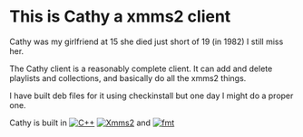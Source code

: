 This is Cathy a xmms2 client 
============================

Cathy was my girlfriend at 15 she died just short of 19 (in 1982) I still miss her.

The Cathy client is a reasonably complete client. It can add and delete playlists and collections, and basically do all the xmms2 things.


I have built deb files for it using checkinstall but one day I might do a proper one.

Cathy is built in 
[![C++](https://img.shields.io/badge/C++-blue?style=green)](https://isocpp.org/)
[![Xmms2](https://img.shields.io/badge/xmms2client++-darkblue?style=green)](https://github.com/xmms2)
and
[![fmt](https://img.shields.io/badge/{fmt}-green?style=red)](https://github.com/fmtlib/fmt)
